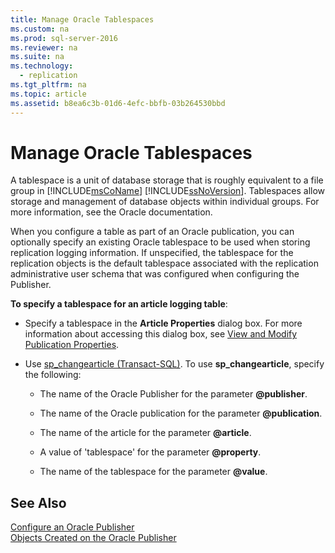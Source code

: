 ```yaml
---
title: Manage Oracle Tablespaces
ms.custom: na
ms.prod: sql-server-2016
ms.reviewer: na
ms.suite: na
ms.technology: 
  - replication
ms.tgt_pltfrm: na
ms.topic: article
ms.assetid: b8ea6c3b-01d6-4efc-bbfb-03b264530bbd
---
```

# Manage Oracle Tablespaces
  A tablespace is a unit of database storage that is roughly equivalent to a file group in [!INCLUDE[msCoName](../../Token\Other/msCoName_md.md)] [!INCLUDE[ssNoVersion](../../Token\Other/ssNoVersion_md.md)]. Tablespaces allow storage and management of database objects within individual groups. For more information, see the Oracle documentation.  
  
 When you configure a table as part of an Oracle publication, you can optionally specify an existing Oracle tablespace to be used when storing replication logging information. If unspecified, the tablespace for the replication objects is the default tablespace associated with the replication administrative user schema that was configured when configuring the Publisher.  
  
 **To specify a tablespace for an article logging table**:  
  
-   Specify a tablespace in the **Article Properties** dialog box. For more information about accessing this dialog box, see [View and Modify Publication Properties](../../Topics\TopicNameNotContainA/View-and-Modify-Publication-Properties.md).  
  
-   Use [sp_changearticle &#40;Transact-SQL&#41;](../Topic/sp_changearticle%20\(Transact-SQL\).md). To use **sp\_changearticle**, specify the following:  
  
    -   The name of the Oracle Publisher for the parameter **@publisher**.  
  
    -   The name of the Oracle publication for the parameter **@publication**.  
  
    -   The name of the article for the parameter **@article**.  
  
    -   A value of 'tablespace' for the parameter **@property**.  
  
    -   The name of the tablespace for the parameter **@value**.  
  
## See Also  
 [Configure an Oracle Publisher](../../Topics\TopicNameNotContainA/Configure-an-Oracle-Publisher.md)   
 [Objects Created on the Oracle Publisher](../../Topics\TopicNameNotContainA/Objects-Created-on-the-Oracle-Publisher.md)  
  
  